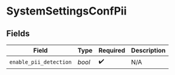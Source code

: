 # SystemSettingsConfPii


## Fields

| Field                  | Type                   | Required               | Description            |
| ---------------------- | ---------------------- | ---------------------- | ---------------------- |
| `enable_pii_detection` | *bool*                 | :heavy_check_mark:     | N/A                    |